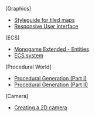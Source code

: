 [Graphics]

- [Styleguide for tiled maps](https://lpc.opengameart.org/static/lpc-style-guide/styleguide.html)
- [Responsive User Interface](https://lukehollenback.itch.io/firetale/devlog/226195/responsive-user-interface)

[ECS]
- [Monogame Extended - Entities](https://www.monogameextended.net/docs/features/entities/entities)
- [ECS system](https://www.gamedev.net/articles/programming/general-and-gameplay-programming/understanding-component-entity-systems-r3013/)

[Procedural World]
- [Procedural Generation (Part I)](https://lukehollenback.itch.io/firetale/devlog/221388/procedural-generation-part-i)
- [Procedural Generation (Part II)](https://lukehollenback.itch.io/firetale/devlog/222825/procedural-generation-part-ii)

[Camera]
- [Creating a 2D camera](https://roguesharp.wordpress.com/2014/07/13/tutorial-5-creating-a-2d-camera-with-pan-and-zoom-in-monogame/)